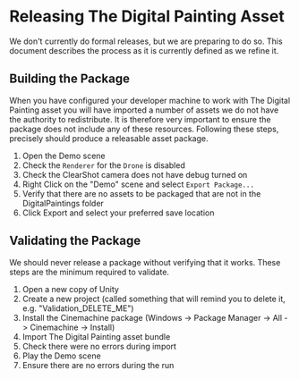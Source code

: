 ﻿# Releasing The Digital Painting Asset

We don't currently do formal releases, but we are preparing to do so. This document describes the process as it is currently defined as we refine it.

## Building the Package

When you have configured your developer machine to work with The Digital Painting asset you will have imported a number of assets we do not have the authority to redistribute. It is therefore very important to ensure the package does not include any of these resources. Following these steps, precisely should produce a releasable asset package.

  1. Open the Demo scene 
  2. Check the `Renderer` for the `Drone` is disabled
  3. Check the ClearShot camera does not have debug turned on
  2. Right Click on the "Demo" scene and select `Export Package...`
  3. Verify that there are no assets to be packaged that are not in the DigitalPaintings folder
  4. Click Export and select your preferred save location

## Validating the Package

We should never release a package without verifying that it works. These steps are the minimum required to validate.

  1. Open a new copy of Unity
  2. Create a new project (called something that will remind you to delete it, e.g. "Validation_DELETE_ME")
  3. Install the Cinemachine package (Windows -> Package Manager -> All -> Cinemachine -> Install)
  3. Import The Digital Painting asset bundle
  4. Check there were no errors during import
  4. Play the Demo scene
  7. Ensure there are no errors during the run
 


